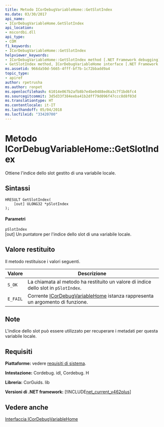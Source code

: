 ```yaml
---
title: Metodo ICorDebugVariableHome::GetSlotIndex
ms.date: 03/30/2017
api_name:
- ICorDebugVariableHome.GetSlotIndex
api_location:
- mscordbi.dll
api_type:
- COM
f1_keywords:
- ICorDebugVariableHome::GetSlotIndex
helpviewer_keywords:
- ICorDebugVariableHome::GetSlotIndex method [.NET Framework debugging]
- GetSlotIndex method, ICorDebugVariableHome interface [.NET Framework debugging]
ms.assetid: 966da50d-5665-4fff-bf7b-1c72bbadd9a4
topic_type:
- apiref
author: rpetrusha
ms.author: ronpet
ms.openlocfilehash: 61014e067b2afb8b7e4be0488ed6a3c7f1bd6fc4
ms.sourcegitcommit: 3d5d33f384eeba41b2dff79d096f47ccc8d8f03d
ms.translationtype: HT
ms.contentlocale: it-IT
ms.lasthandoff: 05/04/2018
ms.locfileid: "33420700"
---
```

# <a name="icordebugvariablehomegetslotindex-method"></a>Metodo ICorDebugVariableHome::GetSlotIndex
Ottiene l'indice dello slot gestito di una variabile locale.  
  
## <a name="syntax"></a>Sintassi  
  
```  
HRESULT GetSlotIndex(  
    [out] ULONG32 *pSlotIndex  
);  
```  
  
#### <a name="parameters"></a>Parametri  
 `pSlotIndex`  
 [out] Un puntatore per l'indice dello slot di una variabile locale.  
  
## <a name="return-value"></a>Valore restituito  
 Il metodo restituisce i valori seguenti.  
  
|Valore|Descrizione|  
|-----------|-----------------|  
|`S_OK`|La chiamata al metodo ha restituito un valore di indice dello slot in `pSlotIndex`.|  
|`E_FAIL`|Corrente [ICorDebugVariableHome](../../../../docs/framework/unmanaged-api/debugging/icordebugvariablehome-interface.md) istanza rappresenta un argomento di funzione.|  
  
## <a name="remarks"></a>Note  
 L'indice dello slot può essere utilizzato per recuperare i metadati per questa variabile locale.  
  
## <a name="requirements"></a>Requisiti  
 **Piattaforme:** vedere [requisiti di sistema](../../../../docs/framework/get-started/system-requirements.md).  
  
 **Intestazione:** Cordebug. idl, Cordebug. H  
  
 **Libreria:** CorGuids. lib  
  
 **Versioni di .NET framework:** [!INCLUDE[net_current_v462plus](../../../../includes/net-current-v462plus-md.md)]  
  
## <a name="see-also"></a>Vedere anche  
 [Interfaccia ICorDebugVariableHome](../../../../docs/framework/unmanaged-api/debugging/icordebugvariablehome-interface.md)
